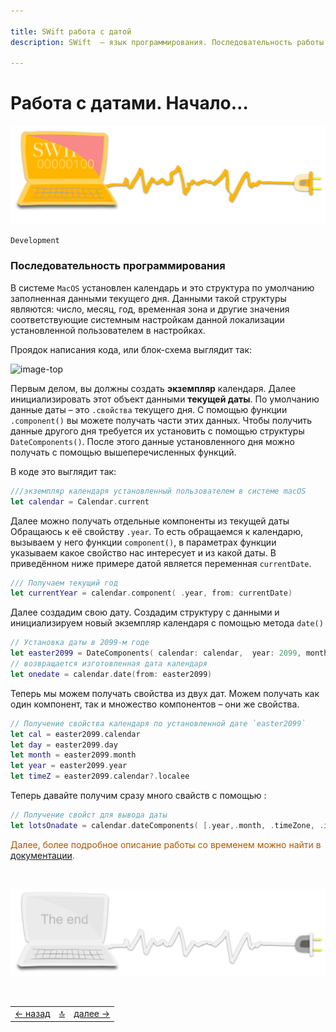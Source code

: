 ```yaml
---

title: SWift работа с датой 
description: SWift  – язык программирования. Последовательность работы с датой 

---
```


<div class="navi"><nav id="navi"><!-- js --></nav></div>

# Работа с датами. Начало…

<span id="comp-start-img" class="img" onclick="imgResize()">![image-top](assets/svg/comp-swift.svg)</span>

```swift
Development
```

### Последовательность программирования

В системе `MacOS` установлен календарь и это структура по умолчанию заполненная данными текущего дня. Данными такой структуры являются: число, месяц, год, временная зона и другие значения соответствующие системным настройкам данной локализации установленной пользователем в настройках.

Проядок написания кода, или блок-схема выглядит так:

<span id="comp-start-img" class="img" onclick="imgResize()">![image-top](https://img.a374.ru/swift-sequenses-3.png)</span>

Первым делом, вы должны создать **экземпляр** календаря. Далее инициализировать этот объект данными **текущей даты**.
По умолчанию данные даты – это `.свойства` текущего дня. С помощью функции `.component()` вы можете получать части этих данных.
Чтобы получить данные другого дня требуется их установить с помощью структуры `DateComponents()`. После этого данные установленного дня можно получать с помощью вышеперечисленных функций. 

В коде это выглядит так:

```swift
///экземпляр календаря установленный пользователем в системе macOS
let calendar = Calendar.current
```
Далее можно получать отдельные компоненты из текущей даты Обращаюсь к её свойству `.year`. То есть обращаемся к календарю, вызываем у него функции `component()`, в параметрах функции указываем какое свойство нас интересует и из какой даты.  В приведённом ниже примере датой является переменная `currentDate`.

```swift
/// Получаем текущий год
let currentYear = calendar.component( .year, from: currentDate)
```

Далее создадим свою дату. Создадим структуру с данными и инициализируем новый экземпляр календаря с помощью метода `date()`

```swift
// Установка даты в 2099-м годе
let easter2099 = DateComponents( calendar: calendar,  year: 2099, month: 4, day: 12 )
// возвращается изготовленная дата календаря
let onedate = calendar.date(from: easter2099)
```

Теперь мы можем получать свойства из двух дат. Можем получать как один компонент, так и множество компонентов – они же свойства.

```swift
// Получение свойствa календаря по установленной дате `easter2099`
let cal = easter2099.calendar
let day = easter2099.day
let month = easter2099.month
let year = easter2099.year
let timeZ = easter2099.calendar?.localeе
```

Теперь давайте получим сразу много свайств c помощью :

```swift
// Получение свойст для вывода даты
let lotsOnadate = calendar.dateComponents( [.year,.month, .timeZone, .isLeapMonth], from: onedate!)
```

<span style="color: #a85a00;"> Далее, более подробное описание работы со временем можно найти в [документации](https://developer.apple.com/documentation/foundation/date).



<br>


<span id="comp-end-img" class="img" onclick="imgResize()">![img](assets/svg/comp-end.svg)</span>

<script src="assets/js/navi.js"></script>

<!--ystm_start-->
<br>

 |||| 
 |:---|:---:|---:| 
 [← назад](slovo-shell.md)|[ 🔝 ](#)|[далее →](tverdo-type.md) 

 <br>
<!--ystm_end-->
